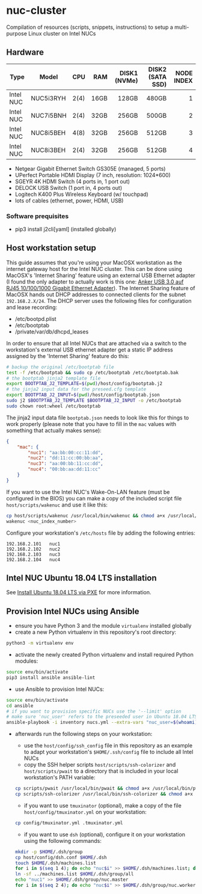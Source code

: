 # nuc-cluster

Compilation of resources (scripts, snippets, instructions) to setup a multi-purpose Linux cluster on Intel NUCs

## Hardware

| Type      | Model      | CPU  | RAM    | DISK1 (NVMe) | DISK2 (SATA SSD) | NODE INDEX |
|-----------|------------|------|-------:|-------------:|-----------------:|-----------:|
| Intel NUC | NUC5i3RYH  | 2(4) | 16GB   | 128GB        | 480GB            | 1          |
| Intel NUC | NUC7i5BNH  | 2(4) | 32GB   | 256GB        | 500GB            | 2          |
| Intel NUC | NUC8i5BEH  | 4(8) | 32GB   | 256GB        | 512GB            | 3          |
| Intel NUC | NUC8i3BEH  | 2(4) | 32GB   | 256GB        | 512GB            | 4          |

- Netgear Gigabit Ethernet Switch GS305E (managed, 5 ports)
- UPerfect Portable HDMI Display (7 inch, resolution: 1024*600)
- SGEYR 4K HDMI Switch (4 ports in, 1 port out)
- DELOCK USB Switch (1 port in, 4 ports out)
- Logitech K400 Plus Wireless Keyboard (w/ touchpad)
- lots of cables (ethernet, power, HDMI, USB)

### Software prequisites

- pip3 install j2cli[yaml] (installed globally)

## Host workstation setup

This guide assumes that you're using your MacOSX workstation as the internet gateway host for
the Intel NUC cluster. This can be done using MacOSX's 'Internet Sharing' feature using an external USB Ethernet adapter (I found the only adapter to actually work is this one: [Anker USB 3.0 auf RJ45 10/100/1000 Gigabit Ethernet Adapter](https://www.amazon.de/gp/product/B00NPJV4YY/ref=ppx_yo_dt_b_search_asin_title?ie=UTF8&psc=1)).
The Internet Sharing feature of MacOSX hands out DHCP addresses to connected clients for the subnet `192.168.2.X/24`. The DHCP server uses the following files for configuration and lease recording:

- /etc/bootpd.plist
- /etc/bootptab
- /private/var/db/dhcpd_leases

In order to ensure that all Intel NUCs that are attached via a switch to the workstation's external USB ethernet adapter get a static IP address assigned by the 'Internet Sharing' feature do this:

```bash
# backup the original /etc/bootptab file
test -f /etc/bootptab && sudo cp /etc/bootptab /etc/bootptab.bak
# the bootptab jinja2 template file
export BOOTPTAB_J2_TEMPLATE=$(pwd)/host/config/bootptab.j2
# the jinja2 input data for the preseed.cfg template
export BOOTPTAB_J2_INPUT=$(pwd)/host/config/bootptab.json
sudo j2 $BOOTPTAB_J2_TEMPLATE $BOOTPTAB_J2_INPUT -o /etc/bootptab
sudo chown root:wheel /etc/bootptab
```

The jinja2 input data file `bootptab.json` needs to look like this for things to work properly (please note that you have to fill in the `mac` values with something that actually makes sense):

```json
{
    "mac": {
        "nuc1": "aa:bb:00:cc:11:dd",
        "nuc2": "dd:11:cc:00:bb:aa",
        "nuc3": "aa:00:bb:11:cc:dd",
        "nuc4": "00:bb:aa:dd:11:cc"
    }
}
```

If you want to use the Intel NUC's Wake-On-LAN feature (must be configured in the BIOS) you can make a copy of the included script file `host/scripts/wakenuc` and use it like this:

```bash
cp host/scripts/wakenuc /usr/local/bin/wakenuc && chmod a+x /usr/local/bin/wakenuc
wakenuc <nuc_index_number>
```

Configure your workstation's `/etc/hosts` file by adding the following entries:

```text
192.168.2.101   nuc1
192.168.2.102   nuc2
192.168.2.103   nuc3
192.168.2.104   nuc4
```

## Intel NUC Ubuntu 18.04 LTS installation

See [Install Ubuntu 18.04 LTS via PXE](host/pxe_server/README.md) for more information.

## Provision Intel NUCs using Ansible

- ensure you have Python 3 and the module `virtualenv` installed globally
- create a new Python virtualenv in this repository's root directory:

```bash
python3 -m virtualenv env
```

- activate the newly created Python virtualenv and install required Python modules:

```bash
source env/bin/activate
pip3 install ansible ansible-lint
```

- use Ansible to provision Intel NUCs:

```bash
source env/bin/activate
cd ansible
# if you want to provision specific NUCs use the '--limit' option
# make sure 'nuc_user' refers to the preseeded user in Ubuntu 18.04 LTS
ansible-playbook -i inventory nucs.yml --extra-vars "nuc_user=$(whoami)" --ask-become-pass [--limit nucs[0]]
```

- afterwards run the following steps on your workstation:
  - use the `host/config/ssh_config` file in this repository as an example to adapt your workstation's `$HOME/.ssh/config` file to include all Intel NUCs
  - copy the SSH helper scripts `host/scripts/ssh-colorizer` and `host/scripts/pwait` to a directory that is included in your local workstation's PATH variable:

  ```bash
  cp scripts/pwait /usr/local/bin/pwait && chmod a+x /usr/local/bin/pwait
  cp scripts/ssh-colorizer /usr/local/bin/ssh-colorizer && chmod a+x /usr/local/bin/ssh-colorizer
  ```

  - if you want to use `tmuxinator` (optional), make a copy of the file `host/config/tmuxinator.yml` on your workstation:

  ```bash
  cp config/tmuxinator.yml .tmuxinator.yml
  ```

  - if you want to use `dsh` (optional), configure it on your workstation using the following commands:

  ```bash
  mkdir -p $HOME/.dsh/group
  cp host/config/dsh.conf $HOME/.dsh
  touch $HOME/.dsh/machines.list
  for i in $(seq 1 4); do echo "nuc$i" >> $HOME/.dsh/machines.list; done
  ln -sf ../machines.list $HOME/.dsh/group/all
  echo "nuc1" >> $HOME/.dsh/group/nuc.master
  for i in $(seq 2 4); do echo "nuc$i" >> $HOME/.dsh/group/nuc.worker; done
  ```
